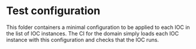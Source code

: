 Test configuration
==================

This folder containers a minimal configuration to be applied to each IOC
in the list of IOC instances. The CI for the domain simply loads each IOC
instance with this configuration and checks that the IOC runs.
